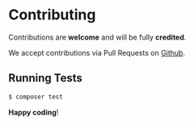 # Contributing

Contributions are **welcome** and will be fully **credited**.

We accept contributions via Pull Requests on [Github](https://github.com/:vendor/:package_name).

## Running Tests

``` bash
$ composer test
```


**Happy coding**!
